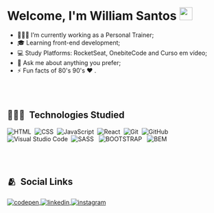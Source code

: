 <h1 align="left">Welcome,  I'm William Santos <img src="https://raw.githubusercontent.com/kaueMarques/kaueMarques/master/hi.gif" width="30px"></h1>

- 🏋🏻‍♀️ I’m currently working as a Personal Trainer;
- 🎓 Learning front-end development;
- 💻 Study Platforms: RocketSeat, OnebiteCode and Curso em vídeo;
- 💬 Ask me about anything you prefer;
- ⚡ Fun facts of 80's 90's ❤ .

<br><br>

## 👨🏻‍💻 &nbsp;Technologies Studied
![HTML](https://img.shields.io/badge/-HTML-05122A?style=flat&logo=HTML5)&nbsp;
![CSS](https://img.shields.io/badge/-CSS-05122A?style=flat&logo=CSS3&logoColor=1572B6)&nbsp;
![JavaScript](https://img.shields.io/badge/-JavaScript-05122A?style=flat&logo=javascript)&nbsp;
![React](https://img.shields.io/badge/-React-05122A?style=flat&logo=react)&nbsp;
![Git](https://img.shields.io/badge/-Git-05122A?style=flat&logo=git)&nbsp;
![GitHub](https://img.shields.io/badge/-GitHub-05122A?style=flat&logo=github)&nbsp;
![Visual Studio Code](https://img.shields.io/badge/-Visual%20Studio%20Code-05122A?style=flat&logo=visual-studio-code&logoColor=007ACC)&nbsp;
![SASS](https://img.shields.io/badge/-sass-05122A?style=flat&logo=sass) &nbsp;
![BOOTSTRAP](https://img.shields.io/badge/-bootstrap-05122A?style=flat&logo=bootstrap) &nbsp;
![BEM](https://img.shields.io/badge/-BEM-05122A?style=flat&logo=BEM) &nbsp;

<br><br>

## 🫂 &nbsp;Social Links

<p align="left">
<a href="https://codepen.io/willacaddev" target="_blank">
  <img align="center" src="https://img.shields.io/badge/-williamsantos-05122A?style=flat&logo=codepen" alt="codepen"/>
</a>
<a href="https://www.linkedin.com/in/williamsantosdev/" target="_blank">
  <img align="center" src="https://img.shields.io/badge/-williamsantos-05122A?style=flat&logo=linkedin" alt="linkedin"/>
</a>
<a href="https://www.instagram.com/william_acad/" target="_blank">
 <img align="center" src="https://img.shields.io/badge/-williamsantos-05122A?style=flat&logo=instagram" alt="instagram"/>



